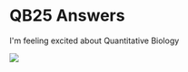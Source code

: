 # QB25 Answers
I'm feeling excited about Quantitative Biology

![](https://bioart.niaid.nih.gov/api/bioarts/629/files/660893)
